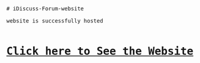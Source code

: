 <pre>
# iDiscuss-Forum-website

website is successfully hosted 

<h1><a href="https://krie1309.github.io/iDiscuss-Forum-Website/" target="_blank">Click here to See the Website</a></h1>
</pre>

